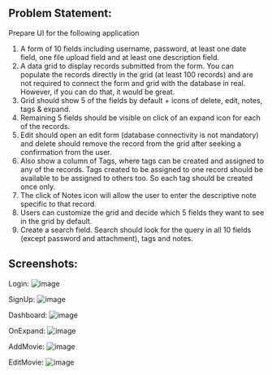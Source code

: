 Problem Statement:
--------------------------

Prepare UI for the following application

1) A form of 10 fields including username, password, at least one date field, one file upload field and at least one description field.
2) A data grid to display records submitted from the form. You can populate the records directly in the grid (at least 100 records) and are not required to connect the form and grid with the database in real. However, if you can do that, it would be great. 
3) Grid should show 5 of the fields by default + icons of delete, edit, notes, tags & expand.
4) Remaining 5 fields should be visible on click of an expand icon for each of the records. 
5) Edit should open an edit form (database connectivity is not mandatory) and delete should remove the record from the grid after seeking a confirmation from the user.
6) Also show a column of Tags, where tags can be created and assigned to any of the records. Tags created to be assigned to one record should be available to be assigned to others too. So each tag should be created once only.
8) The click of Notes icon will allow the user to enter the descriptive note specific to that record.
7) Users can customize the grid and decide which 5 fields they want to see in the grid by default.
9) Create a search field. Search should look for the query in all 10 fields (except password and attachment), tags and notes.


Screenshots:
------------------
Login:
![image](https://user-images.githubusercontent.com/9819281/85126455-2027ec00-b24b-11ea-81e6-66252176992b.png)

SignUp:
![image](https://user-images.githubusercontent.com/9819281/85127226-adb80b80-b24c-11ea-9bd3-2414184a9bb3.png)


Dashboard:
![image](https://user-images.githubusercontent.com/9819281/85126852-e86d7400-b24b-11ea-825e-d1ef2f92dd0b.png)

OnExpand:
![image](https://user-images.githubusercontent.com/9819281/85126941-1ce13000-b24c-11ea-875e-7e97a87fd325.png)

AddMovie:
![image](https://user-images.githubusercontent.com/9819281/85126649-86147380-b24b-11ea-9c9a-5151d8124b6e.png)

EditMovie:
![image](https://user-images.githubusercontent.com/9819281/85126780-c07e1080-b24b-11ea-9c74-18c98a3bb8fe.png)


